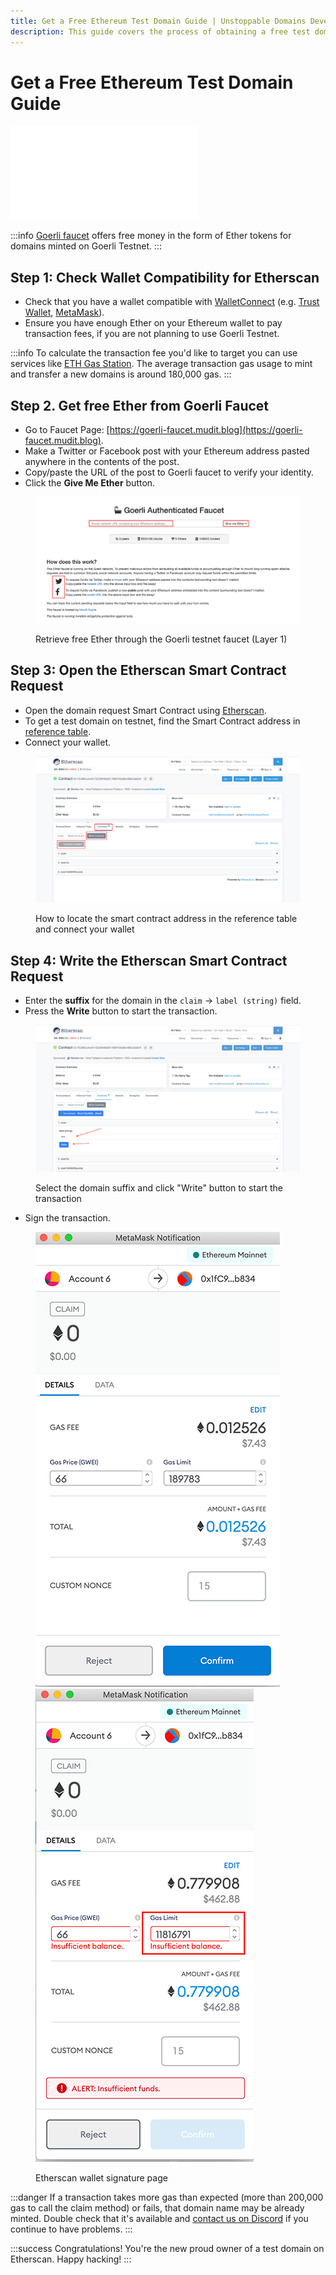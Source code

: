 ```yaml
---
title: Get a Free Ethereum Test Domain Guide | Unstoppable Domains Developer Portal
description: This guide covers the process of obtaining a free test domain, through direct smart contract calling on Etherscan.
---
```


# Get a Free Ethereum Test Domain Guide

<embed src="/snippets/_test-domain-explain.md" />

:::info
[Goerli faucet](https://goerli-faucet.slock.it/) offers free money in the form of Ether tokens for domains minted on Goerli Testnet.
:::

## Step 1: Check Wallet Compatibility for Etherscan

* Check that you have a wallet compatible with [WalletConnect](https://walletconnect.org/wallets) (e.g. [Trust Wallet](https://trustwallet.com), [MetaMask](https://metamask.io)).
* Ensure you have enough Ether on your Ethereum wallet to pay transaction fees, if you are not planning to use Goerli Testnet.

:::info
To calculate the transaction fee you'd like to target you can use services like [ETH Gas Station](https://ethgasstation.info/calculatorTxV.php). The average transaction gas usage to mint and transfer a new domains is around 180,000 gas.
:::

## Step 2. Get free Ether from Goerli Faucet

* Go to Faucet Page: [https://goerli-faucet.mudit.blog](https://goerli-faucet.mudit.blog).
* Make a Twitter or Facebook post with your Ethereum address pasted anywhere in the contents of the post.
* Copy/paste the URL of the post to Goerli faucet to verify your identity.
* Click the **Give Me Ether** button.

<figure>

![Retrieve free Ether through the Goerli testnet faucet (Layer 1)](/images/goerli-faucet-free-ether.png)

<figcaption>Retrieve free Ether through the Goerli testnet faucet (Layer 1)</figcaption>
</figure>

## Step 3: Open the Etherscan Smart Contract Request

* Open the domain request Smart Contract using [Etherscan](https://etherscan.io/address/0x1fC985cAc641ED5846b631f96F35d9b48Bc3b834#writeContract).
* To get a test domain on testnet, find the Smart Contract address in [reference table](/developer-toolkit/reference/smart-contracts/cns-smart-contracts.md).
* Connect your wallet.

<figure>

![How to locate the smart contract address in the reference table and connect your wallet](/images/etherscan-steps-test-domain.png)

<figcaption>How to locate the smart contract address in the reference table and connect your wallet</figcaption>
</figure>

## Step 4: Write the Etherscan Smart Contract Request

* Enter the **suffix** for the domain in the `claim` -> `label (string)` field.
* Press the **Write** button to start the transaction.

<figure>

![Select the domain suffix and click "Write" button to start the transaction](/images/step-3.png)

<figcaption>Select the domain suffix and click "Write" button to start the transaction</figcaption>
</figure>

* Sign the transaction.

<figure>

![Etherscan wallet signature page](/images/step-4-etherscan-claim-domain-small.png '#display=inline-block;padding=15px;width=30%;')![Etherscan error for insufficient funds](/images/step-4-1-etherscan-claim-domain-small.png '#display=inline-block;padding=15px;width=25%;')

<figcaption>Etherscan wallet signature page</figcaption>
</figure>

:::danger
If a transaction takes more gas than expected (more than 200,000 gas to call the claim method) or fails, that domain name may be already minted. Double check that it's available and [contact us on Discord](https://discord.gg/unstoppabledomains) if you continue to have problems.
:::

:::success Congratulations!
You're the new proud owner of a test domain on Etherscan. Happy hacking!
:::
